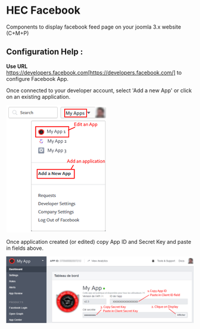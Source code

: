 # HEC Facebook

Components to display facebook feed page on your joomla 3.x website (C+M+P)

## Configuration Help :

**Use URL** https://developers.facebook.com[https://developers.facebook.com/] to configure Facebook App.

Once connected to your developer account, select 'Add a new App' or click on an existing application.

![Add Facebook Application](https://raw.githubusercontent.com/hecsoft/hecfacebook/master/mod_hec_facebook_feed/help/add_app_en.png?raw=true)


Once application created (or edited) copy App ID and Secret Key and paste in fields above.

![Get Info](https://raw.githubusercontent.com/hecsoft/hecfacebook/master/mod_hec_facebook_feed/help/get_info_en.png?raw=true)



